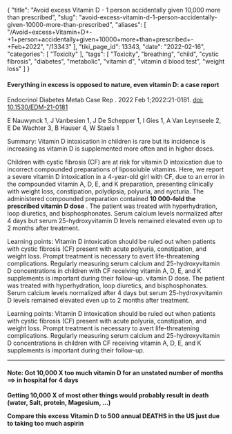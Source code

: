{
    "title": "Avoid excess Vitamin D - 1 person accidentally given 10,000 more than prescribed",
    "slug": "avoid-excess-vitamin-d-1-person-accidentally-given-10000-more-than-prescribed",
    "aliases": [
        "/Avoid+excess+Vitamin+D+-+1+person+accidentally+given+10000+more+than+prescribed+-+Feb+2022",
        "/13343"
    ],
    "tiki_page_id": 13343,
    "date": "2022-02-16",
    "categories": [
        "Toxicity"
    ],
    "tags": [
        "Toxicity",
        "breathing",
        "child",
        "cystic fibrosis",
        "diabetes",
        "metabolic",
        "vitamin d",
        "vitamin d blood test",
        "weight loss"
    ]
}


#### Everything in excess is opposed to nature, even vitamin D: a case report

Endocrinol Diabetes Metab Case Rep . 2022 Feb 1;2022:21-0181. [doi: 10.1530/EDM-21-0181](https://doi.org/10.1530/EDM-21-0181)

E Nauwynck 1, J Vanbesien 1, J De Schepper 1, I Gies 1, A Van Leynseele 2, E De Wachter 3, B Hauser 4, W Staels 1

Summary: Vitamin D intoxication in children is rare but its incidence is increasing as vitamin D is supplemented more often and in higher doses. 

Children with cystic fibrosis (CF) are at risk for vitamin D intoxication due to incorrect compounded preparations of liposoluble vitamins. Here, we report a severe vitamin D intoxication in a 4-year-old girl with CF, due to an error in the compounded vitamin A, D, E, and K preparation, presenting clinically with weight loss, constipation, polydipsia, polyuria, and nycturia. The administered compounded preparation contained  **10 000-fold the prescribed vitamin D dose** . The patient was treated with hyperhydration, loop diuretics, and bisphosphonates. Serum calcium levels normalized after 4 days but serum 25-hydroxyvitamin D levels remained elevated even up to 2 months after treatment.

Learning points: Vitamin D intoxication should be ruled out when patients with cystic fibrosis (CF) present with acute polyuria, constipation, and weight loss. Prompt treatment is necessary to avert life-threatening complications. Regularly measuring serum calcium and 25-hydroxyvitamin D concentrations in children with CF receiving vitamin A, D, E, and K supplements is important during their follow-up. vitamin D dose. The patient was treated with hyperhydration, loop diuretics, and bisphosphonates. Serum calcium levels normalized after 4 days but serum 25-hydroxyvitamin D levels remained elevated even up to 2 months after treatment.

Learning points: Vitamin D intoxication should be ruled out when patients with cystic fibrosis (CF) present with acute polyuria, constipation, and weight loss. Prompt treatment is necessary to avert life-threatening complications. Regularly measuring serum calcium and 25-hydroxyvitamin D concentrations in children with CF receiving vitamin A, D, E, and K supplements is important during their follow-up.

---

#### Note: Got 10,000 X too much vitamin D for an unstated number of months ==> in hospital for 4 days

 **Getting 10,000 X of most other things would probably result in death (water, Salt, protein, Magesium, ...)** 

 **Compare this excess Vitamin D to 500 annual DEATHS in the US just due to taking too much aspirin** 

<!-- ~tc~ (alias(Avoid excess Vitamin D - 1 person accidently given 10,000 more than prescribed - Feb 2022)) ~/tc~ -->

<!-- ~tc~ (alias(Avoid excess Vitamin D - 1 person accidentlly given 10,000 more than prescribed - Feb 2022)) ~/tc~ -->